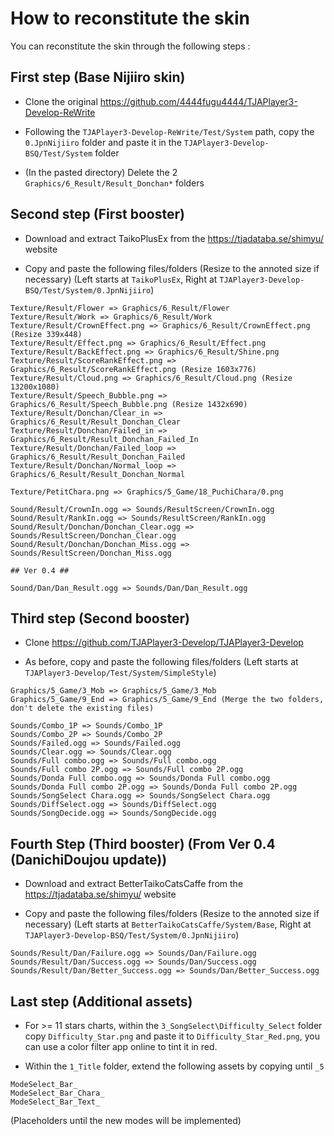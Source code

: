 # How to reconstitute the skin

You can reconstitute the skin through the following steps :

## First step (Base Nijiiro skin)

- Clone the original https://github.com/4444fugu4444/TJAPlayer3-Develop-ReWrite 

- Following the `TJAPlayer3-Develop-ReWrite/Test/System` path, copy the `0.JpnNijiiro` folder and paste it in the `TJAPlayer3-Develop-BSQ/Test/System` folder

- (In the pasted directory) Delete the 2 `Graphics/6_Result/Result_Donchan*` folders

## Second step (First booster)

- Download and extract TaikoPlusEx from the https://tjadataba.se/shimyu/ website

- Copy and paste the following files/folders (Resize to the annoted size if necessary) (Left starts at `TaikoPlusEx`, Right at `TJAPlayer3-Develop-BSQ/Test/System/0.JpnNijiiro`)

```
Texture/Result/Flower => Graphics/6_Result/Flower
Texture/Result/Work => Graphics/6_Result/Work
Texture/Result/CrownEffect.png => Graphics/6_Result/CrownEffect.png (Resize 339x448)
Texture/Result/Effect.png => Graphics/6_Result/Effect.png 
Texture/Result/BackEffect.png => Graphics/6_Result/Shine.png
Texture/Result/ScoreRankEffect.png => Graphics/6_Result/ScoreRankEffect.png (Resize 1603x776)
Texture/Result/Cloud.png => Graphics/6_Result/Cloud.png (Resize 13200x1080)
Texture/Result/Speech_Bubble.png => Graphics/6_Result/Speech_Bubble.png (Resize 1432x690)
Texture/Result/Donchan/Clear_in => Graphics/6_Result/Result_Donchan_Clear
Texture/Result/Donchan/Failed_in => Graphics/6_Result/Result_Donchan_Failed_In
Texture/Result/Donchan/Failed_loop => Graphics/6_Result/Result_Donchan_Failed
Texture/Result/Donchan/Normal_loop => Graphics/6_Result/Result_Donchan_Normal

Texture/PetitChara.png => Graphics/5_Game/18_PuchiChara/0.png

Sound/Result/CrownIn.ogg => Sounds/ResultScreen/CrownIn.ogg
Sound/Result/RankIn.ogg => Sounds/ResultScreen/RankIn.ogg
Sound/Result/Donchan/Donchan_Clear.ogg => Sounds/ResultScreen/Donchan_Clear.ogg
Sound/Result/Donchan/Donchan_Miss.ogg => Sounds/ResultScreen/Donchan_Miss.ogg

## Ver 0.4 ##

Sound/Dan/Dan_Result.ogg => Sounds/Dan/Dan_Result.ogg
```

## Third step (Second booster)

- Clone https://github.com/TJAPlayer3-Develop/TJAPlayer3-Develop

- As before, copy and paste the following files/folders (Left starts at `TJAPlayer3-Develop/Test/System/SimpleStyle`)

```
Graphics/5_Game/3_Mob => Graphics/5_Game/3_Mob
Graphics/5_Game/9_End => Graphics/5_Game/9_End (Merge the two folders, don't delete the existing files)

Sounds/Combo_1P => Sounds/Combo_1P
Sounds/Combo_2P => Sounds/Combo_2P
Sounds/Failed.ogg => Sounds/Failed.ogg
Sounds/Clear.ogg => Sounds/Clear.ogg
Sounds/Full combo.ogg => Sounds/Full combo.ogg
Sounds/Full combo 2P.ogg => Sounds/Full combo 2P.ogg
Sounds/Donda Full combo.ogg => Sounds/Donda Full combo.ogg
Sounds/Donda Full combo 2P.ogg => Sounds/Donda Full combo 2P.ogg
Sounds/SongSelect Chara.ogg => Sounds/SongSelect Chara.ogg
Sounds/DiffSelect.ogg => Sounds/DiffSelect.ogg
Sounds/SongDecide.ogg => Sounds/SongDecide.ogg
```

## Fourth Step (Third booster) (From Ver 0.4 (DanichiDoujou update))

- Download and extract BetterTaikoCatsCaffe from the https://tjadataba.se/shimyu/ website

- Copy and paste the following files/folders (Resize to the annoted size if necessary) (Left starts at `BetterTaikoCatsCaffe/System/Base`, Right at `TJAPlayer3-Develop-BSQ/Test/System/0.JpnNijiiro`)

```
Sounds/Result/Dan/Failure.ogg => Sounds/Dan/Failure.ogg
Sounds/Result/Dan/Success.ogg => Sounds/Dan/Success.ogg
Sounds/Result/Dan/Better_Success.ogg => Sounds/Dan/Better_Success.ogg
```

## Last step (Additional assets)

- For >= 11 stars charts, within the `3_SongSelect\Difficulty_Select` folder copy `Difficulty_Star.png` and paste it to `Difficulty_Star_Red.png`, you can use a color filter app online to tint it in red.

- Within the `1_Title` folder, extend the following assets by copying until `_5` 

```
ModeSelect_Bar_
ModeSelect_Bar_Chara_
ModeSelect_Bar_Text_
```

(Placeholders until the new modes will be implemented)